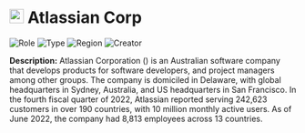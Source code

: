 
# <img src="https://www.atlassian.com/apple-touch-icon.png" alt="Atlassian Corp Logo" height="25px" title="Atlassian Corp" /> Atlassian Corp


![Role](https://img.shields.io/badge/Role-Competitor-blue?style=for-the-badge) ![Type](https://img.shields.io/badge/Type-Public%20company-blue?style=for-the-badge) ![Region](https://img.shields.io/badge/Region-AMER-blue?style=for-the-badge) ![Creator](https://img.shields.io/badge/Creator-miha42-github-blue?style=for-the-badge)

**Description:** Atlassian Corporation () is an Australian software company that develops products for software developers, and project managers among other groups. The company is domiciled in Delaware, with global headquarters in Sydney, Australia, and US headquarters in San Francisco.  In the fourth fiscal quarter of 2022, Atlassian reported serving 242,623 customers in over 190 countries, with 10 million monthly active users. As of June 2022, the company had 8,813 employees across 13 countries.
